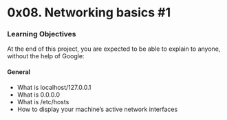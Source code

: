 # 0x08. Networking basics #1

### Learning Objectives
At the end of this project, you are expected to be able to explain to anyone, without the help of Google:

#### General
- What is localhost/127.0.0.1
- What is 0.0.0.0
- What is /etc/hosts
- How to display your machine’s active network interfaces
